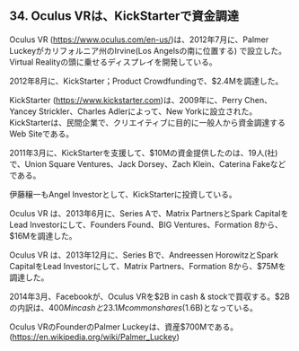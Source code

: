 ## 34. Oculus VRは、KickStarterで資金調達

Oculus VR (https://www.oculus.com/en-us/)は、2012年7月に、Palmer Luckeyがカリフォルニア州のIrvine(Los Angelsの南に位置する) で設立した。Virtual Realityの頭に乗せるディスプレイを開発している。

2012年8月に、KickStarter；Product Crowdfundingで、$2.4Mを調達した。

KickStarter (https://www.kickstarter.com)は、2009年に、Perry Chen、Yancey Strickler、Charles Adlerによって、New Yorkに設立された。KickStarterは、民間企業で、クリエイティブに目的に一般人から資金調達するWeb Siteである。

2011年3月に、KickStarterを支援して、$10Mの資金提供したのは、19人(社)で、Union Square Ventures、Jack Dorsey、Zach Klein、Caterina Fakeなどである。

伊藤穣一もAngel Investorとして、KickStarterに投資している。

Oculus VR は、2013年6月に、Series Aで、Matrix PartnersとSpark CapitalをLead Investorにして、Founders Found、BIG Ventures、Formation 8から、$16Mを調達した。

Oculus VR は、2013年12月に、Series Bで、Andreessen HorowitzとSpark CapitalをLead Investorにして、Matrix Partners、Formation 8から、$75Mを調達した。

2014年3月、Facebookが、Oculus VRを$2B in cash & stockで買収する。$2Bの内訳は、$400M in cashと23.1M common shares ($1.6B)となっている。

Oculus VRのFounderのPalmer Luckeyは、資産$700Mである。(https://en.wikipedia.org/wiki/Palmer_Luckey)
